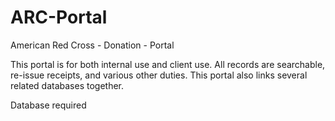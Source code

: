# ARC-Portal

American Red Cross - Donation - Portal

This portal is for both internal use and client use.
All records are searchable, re-issue receipts, and various other duties.
This portal also links several related databases together.

Database required
